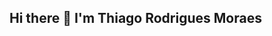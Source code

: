 ## Hi there 👋 I'm Thiago Rodrigues Moraes

<!--
**thiagorm28/thiagorm28** is a ✨ _special_ ✨ repository because its `README.md` (this file) appears on your GitHub profile.

Here are some ideas to get you started:

- 🔭 I’m currently working on Gazin Tech
- 🌱 I’m currently learning more about Turborepo and Nestjs
- 📫 How to reach me: [Linkedin](https://www.linkedin.com/in/thiago-rodrigues-moraes-271637183/)
- 😄 Pronouns: He/him
-->
